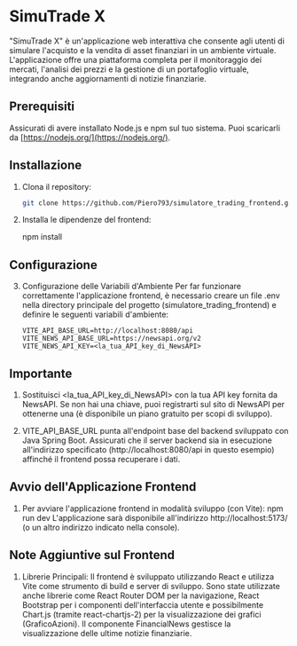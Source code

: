 # SimuTrade X

"SimuTrade X" è un'applicazione web interattiva che consente agli utenti di simulare l'acquisto e la vendita di asset finanziari in un ambiente virtuale. L'applicazione offre una piattaforma completa per il monitoraggio dei mercati, l'analisi dei prezzi e la gestione di un portafoglio virtuale, integrando anche aggiornamenti di notizie finanziarie.

## Prerequisiti

Assicurati di avere installato Node.js e npm sul tuo sistema. Puoi scaricarli da [https://nodejs.org/](https://nodejs.org/).

## Installazione

1.  Clona il repository:

    ```bash
    git clone https://github.com/Piero793/simulatore_trading_frontend.git

    ```

2.  Installa le dipendenze del frontend:

    npm install

## Configurazione

3.  Configurazione delle Variabili d'Ambiente
    Per far funzionare correttamente l'applicazione frontend, è necessario creare un file .env nella directory principale del progetto (simulatore_trading_frontend) e definire le seguenti variabili d'ambiente:

        VITE_API_BASE_URL=http://localhost:8080/api
        VITE_NEWS_API_BASE_URL=https://newsapi.org/v2
        VITE_NEWS_API_KEY=<la_tua_API_key_di_NewsAPI>

## Importante

1. Sostituisci <la_tua_API_key_di_NewsAPI> con la tua API key fornita da NewsAPI. Se non hai una chiave, puoi registrarti sul sito di NewsAPI per ottenerne una (è disponibile un piano gratuito per scopi di sviluppo).

2. VITE_API_BASE_URL punta all'endpoint base del backend sviluppato con Java Spring Boot. Assicurati che il server backend sia in esecuzione all'indirizzo specificato (http://localhost:8080/api in questo esempio) affinché il frontend possa recuperare i dati.

## Avvio dell'Applicazione Frontend

1. Per avviare l'applicazione frontend in modalità sviluppo (con Vite):
   npm run dev
   L'applicazione sarà disponibile all'indirizzo http://localhost:5173/ (o un altro indirizzo indicato nella console).

## Note Aggiuntive sul Frontend

1. Librerie Principali: Il frontend è sviluppato utilizzando React e utilizza Vite come strumento di build e server di sviluppo. Sono state utilizzate anche librerie come React Router DOM per la navigazione, React Bootstrap per i componenti dell'interfaccia utente e possibilmente Chart.js (tramite react-chartjs-2) per la visualizzazione dei grafici (GraficoAzioni). Il componente FinancialNews gestisce la visualizzazione delle ultime notizie finanziarie.
